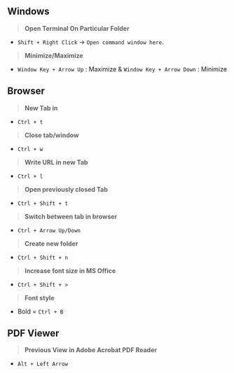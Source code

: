 ## Windows

> **Open Terminal On Particular Folder**
- `Shift + Right Click` -> `Open command window here`.

> **Minimize/Maximize**
- `Window Key + Arrow Up` : Maximize & `Window Key + Arrow Down` : Minimize

## Browser

> **New Tab in**
- `Ctrl + t`

> **Close tab/window**
- `Ctrl + w`

> **Write URL in new Tab**
- `Ctrl + l`

> **Open previously closed Tab**
- `Ctrl + Shift + t`

> **Switch between tab in browser**
- `Ctrl + Arrow Up/Down`

> **Create new folder**
- `Ctrl + Shift + n`

> **Increase font size in MS Office**
- `Ctrl + Shift + >`

> **Font style**
- Bold = `Ctrl + B`

## PDF Viewer

> **Previous View in Adobe Acrobat PDF Reader**
- `Alt + Left Arrow`
